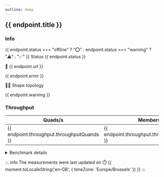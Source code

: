 ```yaml
---
outline: deep
---
```


<script setup>
import { data as uptimeData } from './uptime.data.js'
import { data as metaData } from './metadata.data.js'
import { data as benchData } from './throughput.data.js'
const moment = uptimeData.moment
const endpoints = uptimeData.endpoints
//const endpointsWithMetadata = [];
const endpointsWithMetadata = metaData.endpoints;
const endpointsWithThroughput = benchData.endpoints

for (let ix = 0; ix < endpoints.length; ix++) {
    const metadata = endpointsWithMetadata.filter(m => m.url === endpoints[ix].url)[0]
    if (endpoints[ix].status === 'offline') {
        // do not attach throughput data to offline endpoints
        continue
    }

    if (metadata && metadata.status === 'warning') {
        endpoints[ix].status = 'warning';
        endpoints[ix].warning = metadata.warning;
    }
    
    if (metadata && metadata.mermaidUrl && metadata.mermaidUrl.length > 0) {
        endpoints[ix].metadata = metadata
    } else {
        endpoints[ix].metadata = null
    }
    
    const throughput = endpointsWithThroughput.filter(m => m.url === endpoints[ix].url)[0]
    if (throughput && throughput.status === 'online') {
        endpoints[ix].throughput = throughput
    } else {
        endpoints[ix].throughput = null
    }
}
// sort the items by status (online first, then warning and offline last)
endpoints.sort((a, b) => {
    if (a.status === 'offline' && b.status === 'warning') return 1;
    if (a.status === 'online' && b.status !== 'online') return -1;
    if (a.status !== 'online' && b.status === 'online') return 1;
    return 0;
});
</script>

<div v-for="endpoint of endpoints">
    <article :class="{'custom-block': true, 'danger': endpoint.status === 'offline', 'warning': endpoint.status === 'warning', 'info': endpoint.status === 'online'}">
        <h2 style="margin-top: 0; border-top: 0;">{{ endpoint.title }}</h2>
        <h3>Info</h3>
        <p><span>{{ endpoint.status === "offline" ? "⭕" : endpoint.status === "warning" ? "⚠️" : "✅" }}</span> Status {{ endpoint.status }}</p>
        <p><span>🔗</span> <a :href="endpoint.url" target="_blank">{{ endpoint.url }}</a></p>
        <p v-if="endpoint.error">{{ endpoint.error }}</p>
        <p v-if="endpoint.metadata"><span>🧜‍♀️</span> <a :href="endpoint.metadata.mermaidUrl" target="_blank">Shape topology </a></p>
        <p v-if="endpoint.warning">{{ endpoint.warning }}</p>
        <h3 v-if="endpoint.throughput">Throughput</h3>
        <table v-if="endpoint.throughput">
            <thead>
                <tr>
                    <!-- <th>Duration (seconds)</th>
                    <th>Members</th> -->
                    <!-- <th>Quads</th> -->
                    <th>Quads/s</th>
                    <th>Members/s</th>
                </tr>
            </thead>
            <tbody>
                <tr>
                    <!-- <td>{{ endpoint.throughput.durationSec }}</td>
                    <td>{{ endpoint.throughput.members }}</td> -->
                    <!-- <td>{{ endpoint.throughput.quads }}</td> -->
                    <td>{{ endpoint.throughput.throughputQuands }}</td>
                    <td>{{ endpoint.throughput.throughputMembers }}</td>
                </tr>
            </tbody>
        </table>
        <details v-if="endpoint.throughput" class="details custom-block">
            <summary>Benchmark details</summary>
            <table v-if="endpoint.throughput">
                <thead>
                    <tr>
                        <th>Duration (seconds)</th>
                        <th>Members</th>
                        <th>Quads</th>
                    </tr>
                </thead>
                <tbody>
                    <tr>
                        <td>{{ endpoint.throughput.durationSec }}</td>
                        <td>{{ endpoint.throughput.members }}</td>
                        <td>{{ endpoint.throughput.quads }}</td>
                    </tr>
                </tbody>
            </table>
        </details>
    </article>
</div>

::: info
The measurements were last updated on :stopwatch: {{ moment.toLocaleString('en-GB', { timeZone: 'Europe/Brussels' }) }}
:::
